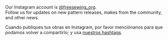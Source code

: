 ---
---

Our Instagram account is [@freesewing\_org](https://instagram.com/freesewing_org).  
Follow us for updates on new pattern releases, makes from the community, and other news.

Cuando publiques tus obras en Instagram, por favor menciónanos para que podamos volver a compartirlo; y usa [nuestros hashtags](/community/hashtags/).
